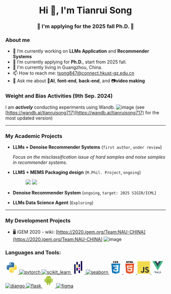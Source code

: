 <!--## Hi there 👋-->

<!--
**TianRui-Song717/TianRui-Song717** is a ✨ _special_ ✨ repository because its `README.md` (this file) appears on your GitHub profile.

Here are some ideas to get you started:

- 🔭 I’m currently working on ...
- 🌱 I’m currently learning ...
- 👯 I’m looking to collaborate on ...
- 🤔 I’m looking for help with ...
- 💬 Ask me about ...
- 📫 How to reach me: ...
- 😄 Pronouns: ...
- ⚡ Fun fact: ...
-->



<h1 align="center">Hi 👋, I'm Tianrui Song</h1>

<h3 align="center">🌟 I'm applying for the 2025 fall Ph.D. 🏫</h3>

### About me
- 🔭 I’m currently working on **LLMs Application** and **Recommender Systems**
- 🌱 I’m currently applying for **Ph.D.**, start from 2025 fall.
- 📍 I'm currently living in Guangzhou, China.
- 📫 How to reach me: tsong847@connect.hkust-gz.edu.cn
- 💬 Ask me about 🤖**AI**, **font-end**, **back-end**, and 📷**video making**

### Weight and Bias Activities (9th Sep. 2024)
I am _**actively**_ conducting experiments using Wandb.
![image](https://github.com/user-attachments/assets/91bb6e82-704b-44bf-a825-bc8ce352f815)
(see [https://wandb.ai/tianruisong717](https://wandb.ai/tianruisong717) for the most updated version)
<!--[![Top Langs](https://github-readme-stats.vercel.app/api/top-langs/?username=TianRui-Song717)](https://github.com/Christmas/github-readme-stats)-->
<!--<p>&nbsp;<img align="center" src="https://github-readme-stats.vercel.app/api?username=tianrui-song717&show_icons=true&locale=en" alt="tianrui-song717" /></p>-->

---
### My Academic Projects
- **LLMs + Denoise Recommender Systems** (`first author`, `under review`)

  _Focus on the misclassification issue of hard samples and noise samples in recommender systems._
- **LLMS + MEMS Packaging design** (`M.Phil. Project`, `ongoing`)
  <figure>
    <img src="https://github.com/user-attachments/assets/ff743cd0-70c4-4d6a-82d0-a5d0597e99ea" width=290/>
    <img src="https://github.com/user-attachments/assets/549149cd-0a75-455f-862d-38e409aed0cf" width=200/>
  </figure>

- **Denoise Recommender System** (`ongoing`, `target: 2025 SIGIR/ICML`) 
- **LLMs Data Science Agent** (`Exploring`)

---
### My Development Projects
- 🖥️ iGEM 2020 - wiki: [https://2020.igem.org/Team:NAU-CHINA](https://2020.igem.org/Team:NAU-CHINA)
  ![image](https://github.com/user-attachments/assets/08fb8818-ce58-48e9-b231-8ae79a530553)


<h3 align="left">Languages and Tools:</h3>
<p align="left">
  <a href="https://www.python.org" target="_blank" rel="noreferrer"> <img src="https://raw.githubusercontent.com/devicons/devicon/master/icons/python/python-original.svg" alt="python" width="40" height="40"/> </a>
  <a href="https://pytorch.org/" target="_blank" rel="noreferrer"> <img src="https://www.vectorlogo.zone/logos/pytorch/pytorch-icon.svg" alt="pytorch" width="40" height="40"/> </a>
  <a href="https://scikit-learn.org/" target="_blank" rel="noreferrer"> <img src="https://upload.wikimedia.org/wikipedia/commons/0/05/Scikit_learn_logo_small.svg" alt="scikit_learn" width="40" height="40"/> </a>
  <a href="https://pandas.pydata.org/" target="_blank" rel="noreferrer"> <img src="https://raw.githubusercontent.com/devicons/devicon/2ae2a900d2f041da66e950e4d48052658d850630/icons/pandas/pandas-original.svg" alt="pandas" width="40" height="40"/> </a>
  <a href="https://seaborn.pydata.org/" target="_blank" rel="noreferrer"> <img src="https://seaborn.pydata.org/_images/logo-mark-lightbg.svg" alt="seaborn" width="40" height="40"/> </a>
  <a href="https://www.w3schools.com/css/" target="_blank" rel="noreferrer"> <img src="https://raw.githubusercontent.com/devicons/devicon/master/icons/css3/css3-original-wordmark.svg" alt="css3" width="40" height="40"/> </a>
  <a href="https://www.w3.org/html/" target="_blank" rel="noreferrer"> <img src="https://raw.githubusercontent.com/devicons/devicon/master/icons/html5/html5-original-wordmark.svg" alt="html5" width="40" height="40"/> </a>
  <a href="https://developer.mozilla.org/en-US/docs/Web/JavaScript" target="_blank" rel="noreferrer"> <img src="https://raw.githubusercontent.com/devicons/devicon/master/icons/javascript/javascript-original.svg" alt="javascript" width="40" height="40"/> </a>
  <a href="https://vuejs.org/" target="_blank" rel="noreferrer"> <img src="https://raw.githubusercontent.com/devicons/devicon/master/icons/vuejs/vuejs-original-wordmark.svg" alt="vuejs" width="40" height="40"/> </a>
  <a href="https://www.djangoproject.com/" target="_blank" rel="noreferrer"> <img src="https://cdn.worldvectorlogo.com/logos/django.svg" alt="django" width="40" height="40"/> </a>
  <a href="https://flask.palletsprojects.com/" target="_blank" rel="noreferrer"> <img src="https://www.vectorlogo.zone/logos/pocoo_flask/pocoo_flask-icon.svg" alt="flask" width="40" height="40"/> </a>
  <a href="https://developer.android.com" target="_blank" rel="noreferrer"> <img src="https://raw.githubusercontent.com/devicons/devicon/master/icons/android/android-original-wordmark.svg" alt="android" width="40" height="40"/> </a>
  <a href="https://www.figma.com/" target="_blank" rel="noreferrer"><img src="https://www.vectorlogo.zone/logos/figma/figma-icon.svg" alt="figma" width="40" height="40"/> </a>
</p>
